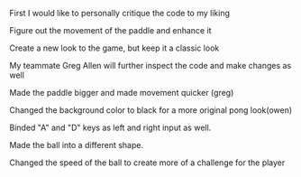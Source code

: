 First I would like to personally critique the code to my liking

Figure out the movement of the paddle and enhance it

Create a new look to the game, but keep it a classic look

My teammate Greg Allen will further inspect the code and make changes as well

Made the paddle bigger and made movement quicker (greg)

Changed the background color to black for a more original pong look(owen)

Binded "A" and "D" keys as left and right input as well.

Made the ball into a different shape.

Changed the speed of the ball to create more of a challenge for the player
